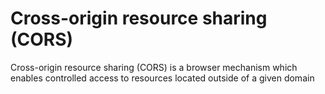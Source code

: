 # Cross-origin resource sharing (CORS)

Cross-origin resource sharing (CORS) is a browser mechanism which enables controlled access to resources located outside of a given domain

